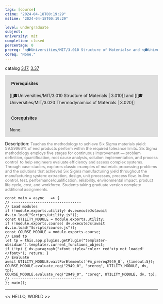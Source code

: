 ```yaml
---
tags: [course]
ctime: "2024-04-18T00:19:29"
mstime: "2024-04-18T00:19:29"

level: undergraduate
subject: 
university: mit
completion: closed
percentage: 0
prereq: "<🎓Universities/MIT/3.010 Structure of Materials> and <🎓Universities/MIT/3.020 Thermodynamics of Materials>"
coreq: "None."
---
```


catalog [3.17](http://student.mit.edu/catalog/m3a.html#3.17), [3.37](http://student.mit.edu/catalog/m3a.html#3.37)

<span style="display: block; padding: 15px; background-color: rgb(100, 100, 100, 0.2);"><font id="m_prereq2949_0" style="display: block; font-family: Arial, sans-serif; font-weight: bold; padding: 5px">Prerequisites</font><br><span id="prereq2949_0">[[🎓Universities/MIT/3.010 Structure of Materials | 3.010]] and [[🎓Universities/MIT/3.020 Thermodynamics of Materials | 3.020]]</span></span>
<span style="display: block; padding: 15px; background-color: rgb(100, 100, 100, 0.2);"><font id="m_coreq2949_0" style="display: block; font-family: Arial, sans-serif; font-weight: bold; padding: 5px">Corequisites</font><br><span id="coreq2949_0">None.</span></span>

<font style="">Description:</font>
<font style="color: grey; font-size: 0.8rem;">Teaches the methodology to achieve Six Sigma materials yield: 99.99966% of end products perform within the required tolerance limits. Six Sigma methodology employs five stages for continuous improvement — problem definition, quantification, root cause analysis, solution implementation, and process control  to help engineers evaluate efficiency and assess complex systems. Through case studies, explores classic examples of materials processing problems and the solutions that achieved Six Sigma manufacturing yield throughout the manufacturing system: extraction, design, unit processes, process flow, in-line control, test, performance/qualification, reliability, environmental impact, product life cycle, cost, and workforce. Students taking graduate version complete additional assignments.</font>

```dataviewjs
const main = async _ => {
// --------------------------------
// Load modules
if (!module.exports.utility) dv.executeJs(await dv.io.load("Scripts/utility.js"));
const UTILITY_MODULE = module.exports.utility;
if (!module.exports.course) dv.executeJs(await dv.io.load("Scripts/course.js"));
const COURSE_MODULE = module.exports.course;
// Load tp
let tp = this.app.plugins.getPlugin("templater-obsidian").templater.current_functions_object;
if (!tp) { dv.paragraph("<font style='color: red'>tp not loaded!</font>"); return; }
// Evaluate
await UTILITY_MODULE.waitForElements(`#m_prereq2949_0`, {timeout:5});
COURSE_MODULE.evaluate_req("2949_0", "prereq", UTILITY_MODULE, dv, tp);
COURSE_MODULE.evaluate_req("2949_0", "coreq", UTILITY_MODULE, dv, tp);
// --------------------------------
}; main();
```

---

<< HELLO, WORLD >>
